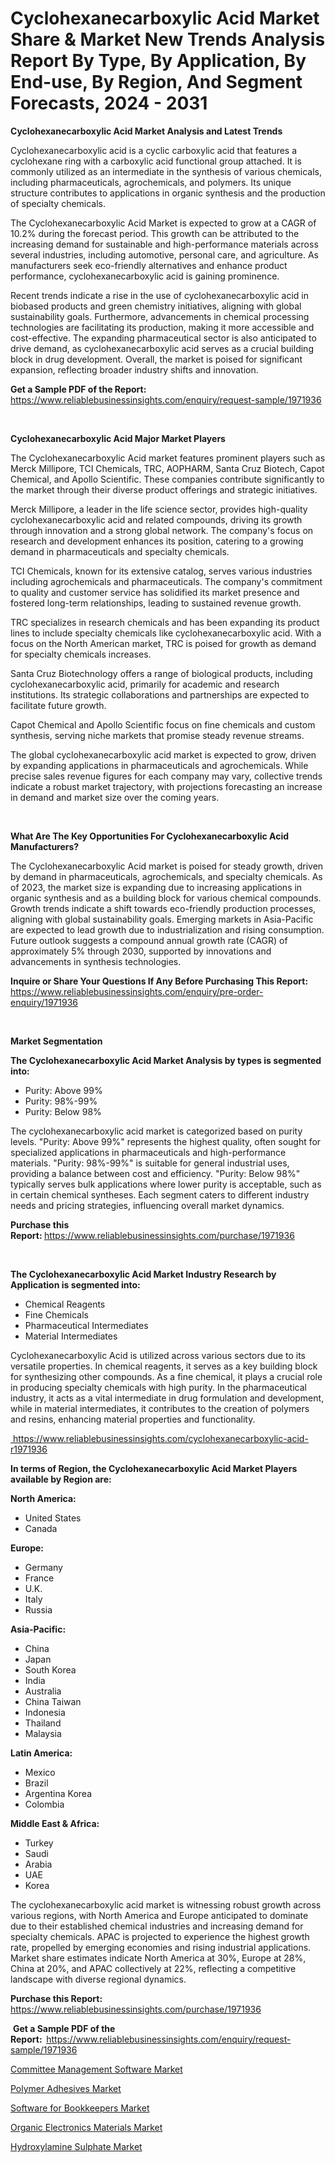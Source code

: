<p><h1>Cyclohexanecarboxylic Acid Market Share & Market New Trends Analysis Report By Type, By Application, By End-use, By Region, And Segment Forecasts, 2024 - 2031</h1></p><p><strong>Cyclohexanecarboxylic Acid Market Analysis and Latest Trends</strong></p>
<p><p>Cyclohexanecarboxylic acid is a cyclic carboxylic acid that features a cyclohexane ring with a carboxylic acid functional group attached. It is commonly utilized as an intermediate in the synthesis of various chemicals, including pharmaceuticals, agrochemicals, and polymers. Its unique structure contributes to applications in organic synthesis and the production of specialty chemicals.</p><p>The Cyclohexanecarboxylic Acid Market is expected to grow at a CAGR of 10.2% during the forecast period. This growth can be attributed to the increasing demand for sustainable and high-performance materials across several industries, including automotive, personal care, and agriculture. As manufacturers seek eco-friendly alternatives and enhance product performance, cyclohexanecarboxylic acid is gaining prominence.</p><p>Recent trends indicate a rise in the use of cyclohexanecarboxylic acid in biobased products and green chemistry initiatives, aligning with global sustainability goals. Furthermore, advancements in chemical processing technologies are facilitating its production, making it more accessible and cost-effective. The expanding pharmaceutical sector is also anticipated to drive demand, as cyclohexanecarboxylic acid serves as a crucial building block in drug development. Overall, the market is poised for significant expansion, reflecting broader industry shifts and innovation.</p></p>
<p><strong>Get a Sample PDF of the Report:&nbsp;</strong> <a href="https://www.reliablebusinessinsights.com/enquiry/request-sample/1971936?utm_campaign=63&utm_medium=2&utm_source=Github&utm_content=ia&utm_term=14112024&utm_id=cyclohexanecarboxylic-acid">https://www.reliablebusinessinsights.com/enquiry/request-sample/1971936</a></p>
<p>&nbsp;</p>
<p><strong>Cyclohexanecarboxylic Acid Major Market Players</strong></p>
<p><p>The Cyclohexanecarboxylic Acid market features prominent players such as Merck Millipore, TCI Chemicals, TRC, AOPHARM, Santa Cruz Biotech, Capot Chemical, and Apollo Scientific. These companies contribute significantly to the market through their diverse product offerings and strategic initiatives.</p><p>Merck Millipore, a leader in the life science sector, provides high-quality cyclohexanecarboxylic acid and related compounds, driving its growth through innovation and a strong global network. The company's focus on research and development enhances its position, catering to a growing demand in pharmaceuticals and specialty chemicals.</p><p>TCI Chemicals, known for its extensive catalog, serves various industries including agrochemicals and pharmaceuticals. The company's commitment to quality and customer service has solidified its market presence and fostered long-term relationships, leading to sustained revenue growth.</p><p>TRC specializes in research chemicals and has been expanding its product lines to include specialty chemicals like cyclohexanecarboxylic acid. With a focus on the North American market, TRC is poised for growth as demand for specialty chemicals increases.</p><p>Santa Cruz Biotechnology offers a range of biological products, including cyclohexanecarboxylic acid, primarily for academic and research institutions. Its strategic collaborations and partnerships are expected to facilitate future growth.</p><p>Capot Chemical and Apollo Scientific focus on fine chemicals and custom synthesis, serving niche markets that promise steady revenue streams.</p><p>The global cyclohexanecarboxylic acid market is expected to grow, driven by expanding applications in pharmaceuticals and agrochemicals. While precise sales revenue figures for each company may vary, collective trends indicate a robust market trajectory, with projections forecasting an increase in demand and market size over the coming years.</p></p>
<p>&nbsp;</p>
<p><strong>What Are The Key Opportunities For Cyclohexanecarboxylic Acid Manufacturers?</strong></p>
<p><p>The Cyclohexanecarboxylic Acid market is poised for steady growth, driven by demand in pharmaceuticals, agrochemicals, and specialty chemicals. As of 2023, the market size is expanding due to increasing applications in organic synthesis and as a building block for various chemical compounds. Growth trends indicate a shift towards eco-friendly production processes, aligning with global sustainability goals. Emerging markets in Asia-Pacific are expected to lead growth due to industrialization and rising consumption. Future outlook suggests a compound annual growth rate (CAGR) of approximately 5% through 2030, supported by innovations and advancements in synthesis technologies.</p></p>
<p><strong>Inquire or Share Your Questions If Any Before Purchasing This Report:</strong> <a href="https://www.reliablebusinessinsights.com/enquiry/pre-order-enquiry/1971936?utm_campaign=63&utm_medium=2&utm_source=Github&utm_content=ia&utm_term=14112024&utm_id=cyclohexanecarboxylic-acid">https://www.reliablebusinessinsights.com/enquiry/pre-order-enquiry/1971936</a></p>
<p>&nbsp;</p>
<p><strong>Market Segmentation</strong></p>
<p><strong>The Cyclohexanecarboxylic Acid Market Analysis by types is segmented into:</strong></p>
<p><ul><li>Purity: Above 99%</li><li>Purity: 98%-99%</li><li>Purity: Below 98%</li></ul></p>
<p><p>The cyclohexanecarboxylic acid market is categorized based on purity levels. "Purity: Above 99%" represents the highest quality, often sought for specialized applications in pharmaceuticals and high-performance materials. "Purity: 98%-99%" is suitable for general industrial uses, providing a balance between cost and efficiency. "Purity: Below 98%" typically serves bulk applications where lower purity is acceptable, such as in certain chemical syntheses. Each segment caters to different industry needs and pricing strategies, influencing overall market dynamics.</p></p>
<p><strong>Purchase this Report:&nbsp;</strong><a href="https://www.reliablebusinessinsights.com/purchase/1971936?utm_campaign=63&utm_medium=2&utm_source=Github&utm_content=ia&utm_term=14112024&utm_id=cyclohexanecarboxylic-acid">https://www.reliablebusinessinsights.com/purchase/1971936</a></p>
<p>&nbsp;</p>
<p><strong>The Cyclohexanecarboxylic Acid Market Industry Research by Application is segmented into:</strong></p>
<p><ul><li>Chemical Reagents</li><li>Fine Chemicals</li><li>Pharmaceutical Intermediates</li><li>Material Intermediates</li></ul></p>
<p><p>Cyclohexanecarboxylic Acid is utilized across various sectors due to its versatile properties. In chemical reagents, it serves as a key building block for synthesizing other compounds. As a fine chemical, it plays a crucial role in producing specialty chemicals with high purity. In the pharmaceutical industry, it acts as a vital intermediate in drug formulation and development, while in material intermediates, it contributes to the creation of polymers and resins, enhancing material properties and functionality.</p></p>
<p><a href="https://www.reliablebusinessinsights.com/cyclohexanecarboxylic-acid-r1971936?utm_campaign=63&utm_medium=2&utm_source=Github&utm_content=ia&utm_term=14112024&utm_id=cyclohexanecarboxylic-acid">&nbsp;https://www.reliablebusinessinsights.com/cyclohexanecarboxylic-acid-r1971936</a></p>
<p><strong>In terms of Region, the Cyclohexanecarboxylic Acid Market Players available by Region are:</strong></p>
<p>
    <p> <strong> North America: </strong>
        <ul>
            <li>United States</li>
            <li>Canada</li>
        </ul>
        </p> 
    <p> <strong> Europe: </strong>
        <ul>
            <li>Germany</li>
            <li>France</li>
            <li>U.K.</li>
            <li>Italy</li>
            <li>Russia</li>
        </ul>
        </p> 
    <p> <strong> Asia-Pacific: </strong>
        <ul>
            <li>China</li>
            <li>Japan</li>
            <li>South Korea</li>
            <li>India</li>
            <li>Australia</li>
            <li>China Taiwan</li>
            <li>Indonesia</li>
            <li>Thailand</li>
            <li>Malaysia</li>
        </ul>
        </p> 
    <p> <strong> Latin America: </strong>
        <ul>
            <li>Mexico</li>
            <li>Brazil</li>
            <li>Argentina Korea</li>
            <li>Colombia</li>
        </ul>
        </p> 
    <p> <strong> Middle East & Africa: </strong>
        <ul>
            <li>Turkey</li>
            <li>Saudi</li>
            <li>Arabia</li>
            <li>UAE</li>
            <li>Korea</li>
        </ul>
    </p>
    </p>
<p><p>The cyclohexanecarboxylic acid market is witnessing robust growth across various regions, with North America and Europe anticipated to dominate due to their established chemical industries and increasing demand for specialty chemicals. APAC is projected to experience the highest growth rate, propelled by emerging economies and rising industrial applications. Market share estimates indicate North America at 30%, Europe at 28%, China at 20%, and APAC collectively at 22%, reflecting a competitive landscape with diverse regional dynamics.</p></p>
<p><strong>Purchase this Report: </strong><a href="https://www.reliablebusinessinsights.com/purchase/1971936?utm_campaign=63&utm_medium=2&utm_source=Github&utm_content=ia&utm_term=14112024&utm_id=cyclohexanecarboxylic-acid">https://www.reliablebusinessinsights.com/purchase/1971936</a></p>
<p>&nbsp;<strong>Get a Sample PDF of the Report:&nbsp;&nbsp;</strong><a href="https://www.reliablebusinessinsights.com/enquiry/request-sample/1971936?utm_campaign=63&utm_medium=2&utm_source=Github&utm_content=ia&utm_term=14112024&utm_id=cyclohexanecarboxylic-acid">https://www.reliablebusinessinsights.com/enquiry/request-sample/1971936</a></p>
<p><strong></strong></p>
<p><p><a href="https://issuu.com/reportprime-2/docs/committee-management-software-marke_e9e9c02761ed43?utm_campaign=63&utm_medium=2&utm_source=Github&utm_content=ia&utm_term=14112024&utm_id=cyclohexanecarboxylic-acid">Committee Management Software Market</a></p><p><a href="https://www.linkedin.com/pulse/polymer-adhesives-market-indicators-size-regional-breakdown-j12ic?utm_campaign=63&utm_medium=2&utm_source=Github&utm_content=ia&utm_term=14112024&utm_id=cyclohexanecarboxylic-acid">Polymer Adhesives Market</a></p><p><a href="https://issuu.com/reportprime-2/docs/software-for-bookkeepers-market-siz_a4827895bffbc6?utm_campaign=63&utm_medium=2&utm_source=Github&utm_content=ia&utm_term=14112024&utm_id=cyclohexanecarboxylic-acid">Software for Bookkeepers Market</a></p><p><a href="https://www.linkedin.com/pulse/comprehensive-organic-electronics-materials-market-report-izr1c?utm_campaign=63&utm_medium=2&utm_source=Github&utm_content=ia&utm_term=14112024&utm_id=cyclohexanecarboxylic-acid">Organic Electronics Materials Market</a></p><p><a href="https://github.com/mosmentrcqn/Market-Research-Report-List-1/blob/main/hydroxylamine-sulphate-market.md?utm_campaign=63&utm_medium=2&utm_source=Github&utm_content=ia&utm_term=14112024&utm_id=cyclohexanecarboxylic-acid">Hydroxylamine Sulphate Market</a></p></p>
